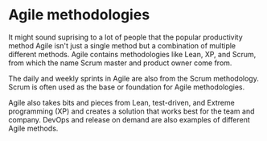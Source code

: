 # Agile methodologies

It might sound suprising to a lot of people that the popular productivity method Agile isn't just a single method but a combination of multiple different methods. Agile contains methodologies like Lean, XP, and Scrum, from which the name Scrum master and product owner come from.

The daily and weekly sprints in Agile are also from the Scrum methodology. Scrum is often used as the base or foundation for Agile methodologies.

Agile also takes bits and pieces from Lean, test-driven, and Extreme programming (XP) and creates a solution that works best for the team and company. DevOps and release on demand are also examples of different Agile methods.

